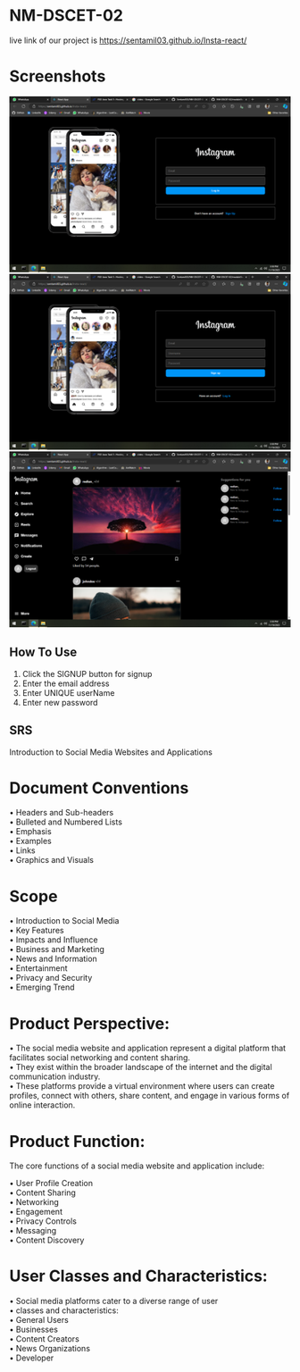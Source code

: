 # NM-DSCET-02
live link of our project is
https://sentamil03.github.io/Insta-react/

# Screenshots

<img width="510" alt="restaurantMenu" src="module 5/Login.png">
<img width="513" alt="restaurantInfo" src="module 5/signup.png">
<img width="512" alt="restaurantSearch" src="module 5/Home.png">



## How To Use 

1. Click the SIGNUP button for signup
2. Enter the email address
3. Enter UNIQUE userName
4. Enter new password


## SRS

Introduction to Social Media Websites and Applications 

# Document Conventions

 • Headers and Sub-headers <br>
 • Bulleted and Numbered Lists <br>
 • Emphasis <br>
 • Examples <br>
 • Links <br>
 • Graphics and Visuals 
 
# Scope

 • Introduction to Social Media <br>
 • Key Features <br>
 • Impacts and Influence <br> 
 • Business and Marketing <br>
 • News and Information <br>
 • Entertainment <br>
 • Privacy and Security <br>
 • Emerging Trend <br>

 # Product Perspective:
 
 • The social media website and application represent a digital platform
that facilitates social networking and content sharing. <br>
 • They exist within the broader landscape of the internet and the digital 
communication industry. <br>
 • These platforms provide a virtual environment where users can create 
profiles, connect with others, share content, and engage in various forms
of online interaction. <br>

# Product Function:

The core functions of a social media website and application include: <br>

• User Profile Creation <br>
• Content Sharing <br>
• Networking <br>
• Engagement <br>
• Privacy Controls <br>
• Messaging <br>
• Content Discovery <br>

# User Classes and Characteristics: <br>

• Social media platforms cater to a diverse range of user  <br>
• classes and characteristics: <br>
• General Users <br>
• Businesses <br>
• Content Creators <br>
• News Organizations <br>
• Developer <br>






